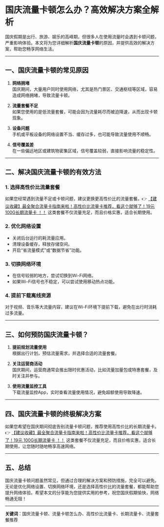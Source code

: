 # 国庆流量卡顿怎么办？高效解决方案全解析

国庆假期是出行、旅游、娱乐的高峰期，但很多人在使用流量时会遇到卡顿问题，严重影响体验。本文将为您详细解析**国庆流量卡顿**的原因，并提供高效的解决方案，帮助您畅享网络生活。

---

## 一、国庆流量卡顿的常见原因

1. **网络拥堵**  
   国庆期间，大量用户同时使用网络，尤其是热门景区、交通枢纽等区域，容易造成网络拥堵，导致流量卡顿。

2. **流量套餐不足**  
   如果您使用的是低流量套餐，可能会因为流量耗尽而被迫降速，从而出现卡顿现象。

3. **设备问题**  
   手机或平板设备的网络设置不当、缓存过多，也可能导致流量使用不顺畅。

4. **信号覆盖差**  
   在一些偏远地区或建筑物密集区域，信号覆盖较弱，直接影响流量的稳定性。

---

## 二、解决国庆流量卡顿的有效方法

### 1. 选择高性价比流量套餐  
   如果您经常遇到流量不足或卡顿问题，建议更换更高性价比的流量套餐。👉 [【建议收藏】最全聚合流量卡指南来啦！高性价比流量卡推荐，看这个就够了！19元 100G长期流量卡 ！！](https://bit.ly/Liuliangka) 这类套餐不仅流量充足，而且价格实惠，适合长期使用。

### 2. 优化网络设置  
   - 关闭后台运行的耗流量应用。  
   - 清理设备缓存，释放存储空间。  
   - 开启“省流量模式”或“数据节省”功能。

### 3. 切换网络环境  
   - 在信号较弱的地方，尝试切换到Wi-Fi网络。  
   - 如果Wi-Fi信号也不稳定，可以尝试使用移动热点功能。

### 4. 提前下载离线资源  
   对于视频、音乐等大流量内容，建议在Wi-Fi环境下提前下载，避免在出行时消耗过多流量。

---

## 三、如何预防国庆流量卡顿？

1. **提前规划流量使用**  
   根据出行计划，预估流量需求，并选择合适的流量套餐。

2. **关注运营商活动**  
   国庆期间，运营商通常会推出限时优惠活动，比如流量加量包或特惠套餐，及时关注并参与。

3. **使用流量监控工具**  
   下载流量监控App，实时查看流量使用情况，避免超额使用导致降速。

---

## 四、国庆流量卡顿的终极解决方案

如果您希望在国庆期间彻底告别流量卡顿问题，推荐使用高性价比的长期流量卡。👉 [【建议收藏】最全聚合流量卡指南来啦！高性价比流量卡推荐，看这个就够了！19元 100G长期流量卡 ！！](https://bit.ly/Liuliangka) 这类套餐不仅流量充足，而且价格实惠，适合长期使用，让您随时随地畅享高速网络。

---

## 五、总结

国庆流量卡顿问题虽然常见，但通过合理的解决方案和预防措施，完全可以避免。无论是优化网络设置、切换网络环境，还是选择高性价比的流量套餐，都能帮助您提升网络体验。希望本文的分享能为您提供实用的参考，祝您国庆假期愉快，网络畅通无阻！

---

**关键词**：国庆流量卡顿、流量卡顿怎么办、高性价比流量卡、长期流量卡、流量套餐推荐